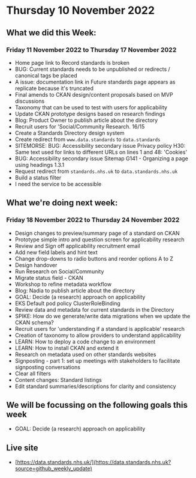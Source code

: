 # Thursday 10 November 2022

## What we did this Week:
### Friday 11 November 2022 to Thursday 17 November 2022
* Home page link to Record standards is broken
* BUG: Current standards needs to be unpublished or redirects / canonical tags be placed
* A issue: documentation link in Future standards page appears as replicate because it's truncated
* Final amends to CKAN design/content proposals based on MVP discussions
* Taxonomy that can be used to test with users for applicability
* Update CKAN prototype designs based on research findings
* Blog: Product Owner to publish article about the directory
* Recruit users for 'Social/Community Research. 16/15
* Create a Standards Directory design system
* Create redirect from `www.data.standards` to `data.standards`
* SITEMORSE: BUG: Accessibility secondary issue Privacy policy H30: Same text used for links to different URLs on lines 1 and 48: 'Cookies'
* BUG: Accessibility secondary issue Sitemap G141 - Organizing a page using headings 1.3.1
* Request redirect from `standards.nhs.uk` to `data.standards.nhs.uk`
* Build a status filter
* I need the service to be accessible

## What we're doing next week:
### Friday 18 November 2022 to Thursday 24 November 2022
* Design changes to preview/summary page of a standard on CKAN
* Prototype simple intro and question screen for applicability research
* Review and Sign off applicability recruitment email
* Add new field labels and hint text
* Change drop-downs to radio buttons and reorder options A to Z 
* Design handover
* Run Research on Social/Community
* Migrate status field - CKAN
* Workshop to refine metadata workflow
* Blog: Nadia to publish article about the directory
* GOAL: Decide (a research) approach on applicability
* EKS Default pod policy ClusterRoleBinding
* Review data and metadata for current standards in the Directory
* SPIKE: How do we generate/write data migrations when we update the CKAN schema?
* Recruit users for 'understanding if a standard is applicable' research
* Creation of taxonomy to allow providers to understand applicability
* LEARN: How to deploy a code change to an environment
* LEARN: How to install CKAN and extend it
* Research on metadata used on other standards websites
* Signposting - part 1: set up meetings with stakeholders to facilitate signposting conversations
* Clear all filters
* Content changes: Standard listings
* Edit standard summaries/descriptions for clarity and consistency

## We will be focussing on the following goals this week
* GOAL: Decide (a research) approach on applicability

## Live site  
* [https://data.standards.nhs.uk/](https://data.standards.nhs.uk?source=github_weekly_update)

